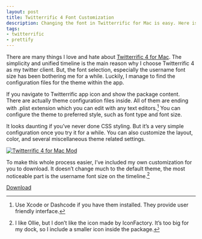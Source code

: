 ```yaml
---
layout: post
title: Twitterrific 4 Font Customization
description: Changing the font in Twitterrific for Mac is easy. Here is the tutorial to use your favorite font in Twitterrific.
tags:
- twitterrific
- prettify
---
```

There are many things I love and hate about [Twitterrific 4 for Mac][1]. The simplicity and unified timeline is the main reason why I choose Twitterrific 4 as my twitter client. But, the font selection, especially the username font size has been bothering me for a while. Luckily, I manage to find the configuration files for the theme within the app.

[1]: http://sayzlim.net/minimal-twitterrific-4-for-mac/ "Minimal Twitterrific 4 for Mac | Sayz Lim"

<!--more-->

If you navigate to Twitterrific app icon and show the package content. There are actually theme configuration files inside. All of them are ending with .plist extension which you can edit with any text editors.[^1] You can configure the theme to preferred style, such as font type and font size.

It looks daunting if you’ve never done CSS styling. But it’s a very simple configuration once you try it for a while. You can also customize the layout, color, and several miscellaneous theme related settings.

[ ![Twitterrific 4 for Mac Mod][img1] ](http://images.sayzlim.net/2011/05/twitterrific_mod.jpg "Twitterrific 4 for Mac Mod")

[img1]: http://images.sayzlim.net/2011/05/twitterrific_mod.jpg "Twitterrific 4 for Mac Mod"

To make this whole process easier, I’ve included my own customization for you to download. It doesn’t change much to the default theme, the most noticeable part is the username font size on the timeline.[^2]

[Download](http://s3.sayzlim.net/f/twitterrific-4-font-mod.zip "Twitterrific 4 for Mac Mod")

[^1]: Use Xcode or Dashcode if you have them installed. They provide user friendly interface.

[^2]: I like Ollie, but I don’t like the icon made by IconFactory. It’s too big for my dock, so I include a smaller icon inside the package.
